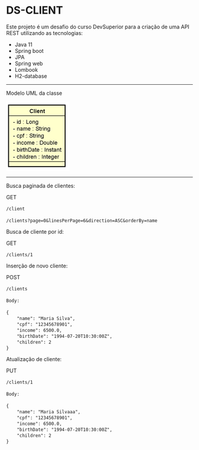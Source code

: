 # DS-CLIENT

Este projeto é um desafio do curso DevSuperior para a criação de uma API REST utilizando as tecnologias:

- Java 11
- Spring boot
- JPA
- Spring web
- Lombook
- H2-database

---

Modelo UML da classe

![img](./img/uml.png)

---

Busca paginada de clientes:

GET

    /client

    /clients?page=0&linesPerPage=6&direction=ASC&orderBy=name

Busca de cliente por id:

GET

    /clients/1

Inserção de novo cliente:

POST

    /clients

    Body:

    {
        "name": "Maria Silva",
        "cpf": "12345678901",
        "income": 6500.0,
        "birthDate": "1994-07-20T10:30:00Z",
        "children": 2
    }

Atualização de cliente:

PUT

    /clients/1

    Body:

    {
        "name": "Maria Silvaaa",
        "cpf": "12345678901",
        "income": 6500.0,
        "birthDate": "1994-07-20T10:30:00Z",
        "children": 2
    }
